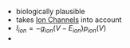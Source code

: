 + biologically plausible
+ takes [Ion Channels](../Neurons/Ion%20Channels.md) into account
+ $I_{ion} = -g_{ion} (V-E_{ion}) p_{ion}(V)$
+ 